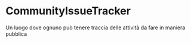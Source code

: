 # CommunityIssueTracker
Un luogo dove ognuno può tenere traccia delle attività da fare in maniera pubblica
